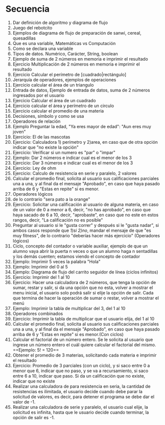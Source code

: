# Secuencia 

1. Dar definición de algoritmo y diagrama de flujo
2. Juego del rebotcito
3. Ejemplos de diagrama de flujo de preparación de sanwi, cereal, quesadillas
4. Que es una variable, Matemáticas vs Computación
5. Como se declara una variable
6. Tipos de datos. Numérico, Carácter, String, boolean
7. Ejemplo de suma de 2 números en memoria e imprimir el resultado
8. Ejercicio Multiplicación de 2 números en memoria e imprimir el resultado
9. Ejercicio Calcular el perímetro de [cuadrado|rectángulo]
10. Jerarquía de operadores, ejemplos de operaciones
11. Ejercicio calcular el área de un triangulo
12. Entrada de datos, Ejemplo de entrada de datos, suma de 2 números ingresados por el usuario
13. Ejercicio Calcular el área de un cuadrado
14. Ejercicio calcular el área y perímetro de un circulo
15. Ejercicio calcular el promedio de una materia
16. Decisiones, símbolo y como se usa
17. Operadores de relación
18. Ejemplo Preguntar la edad, "Ya eres mayor de edad": "Aun eres muy joven"
19. Ejercicio: El de las mascotas
20. Ejercicio: Calculadora 1) perímetro y 2)area, en caso que de otra opción indicar que "no existe la opción"
21. Ejercicio: Verificar si un numero es "par" o "impar"
22. Ejemplo: Dar 2 números e indicar cual es el menor de los 3
23. Ejercicio: Dar 3 números e indicar cual es el menor de los 3
24. Ejercicio: Ley de ohm
25. Ejercicio: Calculo de resistencia en serie y paralelo, 2 valores
26. Calcular el promedio final, solicita al usuario sus calificaciones parciales una a una, y al final da el mensaje "Aprobado", en caso que haya pasado arriba de 6 y "Estas en repite" si es menor.
27. Operadores lógicos
28. de lo contrario "sera pato a la orange"
29. Ejercicio: Solicitar una calificación al usuario de alguna materia, en caso de un valor de 0 a menor a 6, decir, "no has aprobado", en caso que haya sacado de 6 a 10, decir, "aprobaste", en caso que no este en estos rangos, decir, "La calificación no es posible"
30.  Preguntar al usuario si le "gusta correr" y después si le "gusta nadar", si ambos casos responde que *1)si* *2)no*, mandar el mensaje de que "es muy fitness", de lo contrario "deberías hacer más ejercicio" (Operadores lógicos)
31.  Ciclo, concepto del contador o variable auxiliar, ejemplo de que un alumno vaya abrir la puerta n veces o que un alumno haga n sentadillas y los demás cuenten; estamos viendo el concepto de contador
32. Ejemplo: Imprimir 5 veces la palabra "Hola"
33. Ejemplo: Imprimir del 0 al 5
34. Ejemplo: Diagrama de flujo del carrito seguidor de línea (ciclos infinitos)
35. Ejercicio: Imprimir del 1 al 10 
36. Ejercicio: Hacer una calculadora de 2 números, que tenga la opción de sumar, restar y salir, si da una opción que no esta, volver a mostrar el menu inicial, el usuario solo podrá salir si elije la opción de salir. Cada que termina de hacer la operación de sumar o restar, volver a mostrar el menú
37. Ejemplo: Imprimir la tabla de multiplicar del 3, del 1 al 10
38. Operadores combinados
39. Ejercicio: Imprimir la tabla de multiplicar que el usuario elija, del 1 al 10
40. Calcular el promedio final, solicita al usuario sus calificaciones parciales una a una, y al final da el mensaje "Aprobado", en caso que haya pasado arriba de 6 y "Estas en repite" si es menor.(Con ciclos)
41. Calcular el factorial de un número entero. Se le solicita al usuario que ingrese un número entero el cuál quiere calcular el factorial del mismo. ==Ejemplo: 5! = 120==
42. Obtener el promedio de 3 materias, solicitando cada materia e imprimir el resultado
43. Ejercicio: Promedio de 3 parciales (con un ciclo), y si saco entre 0 a menor que 6, indicar que no paso, y se va a recursamiento, si saco entre 6 a 10, indicar que paso. Si da un calificación que no existe, indicar que no existe
44. Realizar una calculadora de para resistencia en seria, la cantidad de resistencias es ilimitada, el usuario decide cuando debe parar la solicitud de valores, es decir, para detener el programa se debe dar el valor de -1.
45. Realizar una calculadora de serie y paralelo, el usuario cual elije, la solicitud es infinita, hasta que le usuario decide cuando terminar, la opción de salir es -1.
